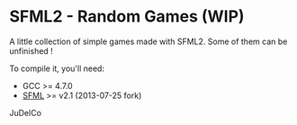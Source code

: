 SFML2 - Random Games (WIP)
=================

A little collection of simple games made with SFML2. Some of them can be unfinished !

To compile it, you'll need:

- GCC >= 4.7.0
- [SFML](http://www.sfml-dev.org/) >= v2.1 (2013-07-25 fork)



JuDelCo
